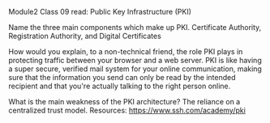 Module2 Class 09 read: Public Key Infrastructure (PKI)

Name the three main components which make up PKI.
Certificate Authority, Registration Authority, and Digital Certificates

How would you explain, to a non-technical friend, the role PKI plays in protecting traffic between your browser and a web server.
PKI is like having a super secure, verified mail system for your online communication, making sure that the information you send can only be read by the intended recipient and that you're actually talking to the right person online.

What is the main weakness of the PKI architecture?
The reliance on a centralized trust model.
Resources: https://www.ssh.com/academy/pki

